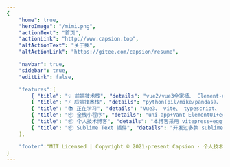 ```yaml
---
{
    "home": true,
    "heroImage": "/mimi.png",
    "actionText": "首页",
    "actionLink": "http://www.capsion.top",
    "altActionText": "关于我",
    "altActionLink": "https://gitee.com/capsion/resume",

    "navbar": true,
    "sidebar": true,
    "editLink": false,

    "features":[
        { "title": "💡 前端技术栈", "details": "vue2/vue3全家桶、 Element-ui、 Echarts、 Vant、 Ant Design Vue","link":"https://gitee.com/capsion" },
        { "title": "⚡️ 后端技术栈", "details": "python(pil/mike/pandas)、 nodejs、 Arcgis、" },
        { "title": "📚 正在学习", "details": "Vue3、 vite、 typescript、 深度学习、 YOLO" },
        { "title": "📦 全栈小程序", "details": "uni-app+Vant ElementUI+eggjs centos7.6+Mongodb+Redis" },
        { "title": "📦 个人技术博客", "details": "本博客采用 vitepress+eggjs+Ant Design后台" },
        { "title": "📦 Sublime Text 插件", "details": "开发过多款 sublimeText 小插件，提高自己码代码的效率" }
    ],

    "footer":"MIT Licensed | Copyright © 2021-present Capsion · 个人技术博客"
}
---
```

